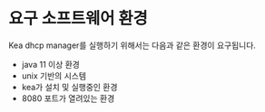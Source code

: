 요구 소프트웨어 환경
=======================

Kea dhcp manager를 실행하기 위해서는 다음과 같은 환경이 요구됩니다.


+ java 11 이상 환경
+ unix 기반의 시스템
+ kea가 설치 및 실행중인 환경
+ 8080 포트가 열려있는 환경